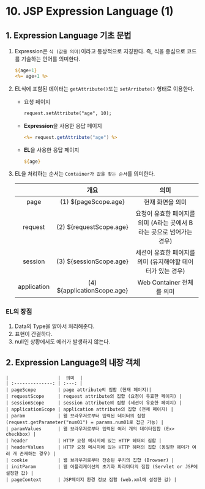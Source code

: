 # 10. JSP Expression Language (1)
## 1. Expression Language 기초 문법
1. Expression은 `식 (값을 의미)`이라고 통상적으로 지칭한다. 즉, 식을 중심으로 코드를 기술하는 언어를 의미한다.
    ```JSP
    ${age+1}
    <%= age+1 %>
    ```
2. EL식에 표함된 데이터는 `getAttribute()`또는 `setArribute()` 형태로 이용한다.
    - 요청 페이지
        ```JSP
        request.setAttribute("age", 10);
        ```
    - **Expression**을 사용한 응답 페이지
        ```JSP
        <%= request.getAttribute("age") %>
        ```
    - **EL**을 사용한 응답 페이지
        ```JSP
        ${age}
        ```
3. EL을 처리하는 순서는 `Container가 값을 찾는 순서`를 의미한다.

    |       |  개요  |  의미  |
    | :---: | :---: | :---: | 
    | page    | (1) ${pageScope.age} | 현재 화면을 의미 |
    | request | (2) ${requestScope.age} | 요청이 유효한 페이지를 의미 (A라는 곳에서 B라는 곳으로 넘어가는 경우) |
    | session | (3) ${sessionScope.age} | 세션이 유효한 페이지를 의미 (유지해야할 데이터가 있는 경우) |
    | application | (4) ${applicationScope.age} | Web Container 전체를 의미 |

### EL의 장점
1. Data의 Type을 알아서 처리해준다. 
2. 표현이 간결하다.
3. null인 상황에서도 에러가 발생하지 않는다.

## 2. Expression Language의 내장 객체
    |                  |  의미  |
    | :--------------: | :---: |
    | pageScope        | page attribute의 집합 (현재 페이지)|
    | requestScope     | request attribute의 집합 (요청이 유효한 페이지) |
    | sessionScope     | session attribute의 집합 (세션이 유효한 페이지) |
    | applicationScope | application attribute의 집합 (전체 페이지) |
    | param            | 웹 브라우저로부터 입력된 데이터의 집합 (request.getParameter("num01") = params.num01로 접근 가능) |
    | paramValues      | 웹 브라우저로부터 입력된 여러 개의 데이터집합 (Ex> checkbox) |
    | header           | HTTP 요청 메시지에 있는 HTTP 헤더의 집합 |
    | headerValues     | HTTP 요청 메시지에 있는 HTTP 헤더의 집합 (동일한 헤더가 여러 개 존재하는 경우) |
    | cookie           | 웹 브라우저로부터 전송된 쿠키의 집합 (Browser) |
    | initParam        | 웹 어플리케이션의 초기화 파라미터의 집합 (Servlet or JSP에 설정한 값) |
    | pageContext      | JSP페이지 환경 정보 집합 (web.xml에 설정한 값) |